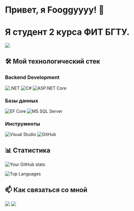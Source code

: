 # Привет, я Fooggyyyy! 👋
# Я студент 2 курса ФИТ БГТУ.
![](https://komarev.com/ghpvc/?username=Fooggyyyy&style=flat-square&color=blueviolet)

## 🛠️ Мой технологический стек

### Backend Development
<p>
  <img src="https://img.shields.io/badge/.NET-512BD4?style=for-the-badge&logo=dotnet&logoColor=white" alt=".NET" />
  <img src="https://img.shields.io/badge/C%23-239120?style=for-the-badge&logo=c-sharp&logoColor=white" alt="C#" />
  <img src="https://img.shields.io/badge/ASP.NET%20Core-512BD4?style=for-the-badge&logo=.net&logoColor=white" alt="ASP.NET Core" />
</p>

### Базы данных
<p>
  <img src="https://img.shields.io/badge/Entity%20Framework%20Core-512BD4?style=for-the-badge&logo=.net&logoColor=white" alt="EF Core" />
  <img src="https://img.shields.io/badge/Microsoft%20SQL%20Server-CC2927?style=for-the-badge&logo=microsoft-sql-server&logoColor=white" alt="MS SQL Server" />
</p>

### Инструменты
<p>
  <img src="https://img.shields.io/badge/Visual%20Studio-5C2D91?style=for-the-badge&logo=visual-studio&logoColor=white" alt="Visual Studio" />
  <img src="https://img.shields.io/badge/GitHub-181717?style=for-the-badge&logo=github&logoColor=white" alt="GitHub" />
</p>

## 📊 Статистика

![Your GitHub stats](https://github-readme-stats.vercel.app/api?username=Fooggyyyy&show_icons=true&theme=radical)

![Top Languages](https://github-readme-stats.vercel.app/api/top-langs/?username=Fooggyyyy&layout=compact&theme=radical)

## 📫 Как связаться со мной

[<img src="https://img.shields.io/badge/Telegram-2CA5E0?style=for-the-badge&logo=telegram&logoColor=white" />](https://t.me/@fggerkkk)
[<img src="https://img.shields.io/badge/Gmail-D14836?style=for-the-badge&logo=gmail&logoColor=white" />](mailto:iriwisiri@gmail.com)
